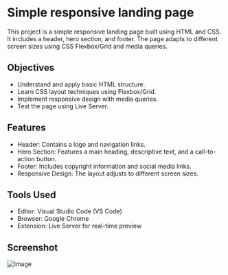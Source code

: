 # Simple responsive landing page
This project is a simple responsive landing page built using HTML and CSS. It includes a header, hero section, and footer. The page adapts to different screen sizes using CSS Flexbox/Grid and media queries.

## Objectives
- Understand and apply basic HTML structure.
- Learn CSS layout techniques using Flexbox/Grid.
- Implement responsive design with media queries.
- Test the page using Live Server.

## Features
- Header: Contains a logo and navigation links.
- Hero Section: Features a main heading, descriptive text, and a call-to-action button.
- Footer: Includes copyright information and social media links.
- Responsive Design: The layout adjusts to different screen sizes.

## Tools Used
- Editor: Visual Studio Code (VS Code)
- Browser: Google Chrome
- Extension: Live Server for real-time preview
  
## Screenshot
![Image](https://github.com/user-attachments/assets/6b79a7fe-2635-44ad-b8d0-3b8ae656d58a)
